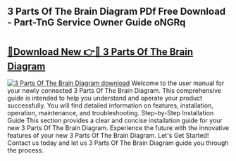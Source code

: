 ## 3 Parts Of The Brain Diagram PDf Free Download - Part-TnG Service Owner Guide oNGRq

# <h2><a href="http://dfirhw.blite.top/?on=3+Parts+Of+The+Brain+Diagram">🔗Download New 👉🔴 3 Parts Of The Brain Diagram</a></h2>

[![3 Parts Of The Brain Diagram download](https://i.imgur.com/lujVjoI.png)](http://dfirhw.blite.top/?on=3+Parts+Of+The+Brain+Diagram)
Welcome to the user manual for your newly connected 3 Parts Of The Brain Diagram. This comprehensive guide is intended to help you understand and operate your product successfully. You will find detailed information on features, installation, operation, maintenance, and troubleshooting. Step-by-Step Installation Guide This section provides a clear and concise installation guide for your new 3 Parts Of The Brain Diagram. Experience the future with the innovative features of your new 3 Parts Of The Brain Diagram. Let's Get Started! Contact us today and let us 3 Parts Of The Brain Diagram guide you through the process.
